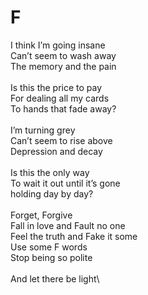 # F

I think I’m going insane\
Can’t seem to wash away\
The memory and the pain\
\
Is this the price to pay\
For dealing all my cards\
To hands that fade away?\
\
I’m turning grey\
Can’t seem to rise above\
Depression and decay\
\
Is this the only way\
To wait it out until it’s gone\
holding day by day?\
\
Forget, Forgive\
Fall in love and Fault no one\
Feel the truth and Fake it some\
Use some F words\
Stop being so polite\
\
And let there be light\
